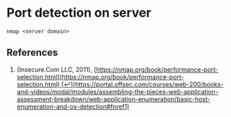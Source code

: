 # Port detection on server

```
nmap <server domain>
```

## References
1.   (Insecure.Com LLC, 2011), [https://nmap.org/book/performance-port-selection.html](https://nmap.org/book/performance-port-selection.html) [↩︎](https://portal.offsec.com/courses/web-200/books-and-videos/modal/modules/assembling-the-pieces-web-application-assessment-breakdown/web-application-enumeration/basic-host-enumeration-and-os-detection#fnref1)
